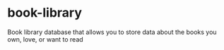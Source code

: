 # book-library
Book library database that allows you to store data about the books you own, love, or want to read
